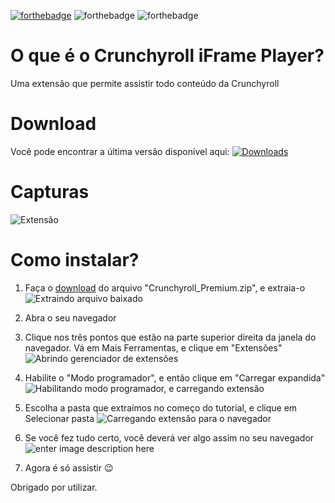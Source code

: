 [![forthebadge](https://forthebadge.com/images/badges/made-with-javascript.svg)](https://forthebadge.com) ![forthebadge](https://forthebadge.com/images/badges/built-with-love.svg) ![forthebadge](https://forthebadge.com/images/badges/60-percent-of-the-time-works-every-time.svg)

# O que é o Crunchyroll  iFrame Player?
Uma extensão que permite assistir todo conteúdo da Crunchyroll

# Download
Você pode encontrar a última versão disponível aqui:
[![Downloads](https://img.shields.io/github/downloads/Hyper1025/crp-iframe-player/total.svg)](https://github.com/Hyper1025/crp-iframe-player/releases/latest) 

# Capturas

![Extensão](https://raw.githubusercontent.com/Hyper1025/crp-iframe-player/master/Screenshots/01.png)

# Como instalar?

 1. Faça o [download](#download) do arquivo "Crunchyroll_Premium.zip", e extraia-o
![Extraindo arquivo baixado](https://github.com/Hyper1025/crp-iframe-player/blob/master/Screenshots/instalacao-3.png?raw=true)
 2. Abra o seu navegador
 3. Clique nos três pontos que estão na parte superior direita da janela do navegador. Vá em Mais Ferramentas, e clique em "Extensões" 
 ![Abrindo gerenciador de extensões](https://github.com/Hyper1025/crp-iframe-player/blob/master/Screenshots/instalacao-1.png?raw=true)

4. Habilite o "Modo programador", e então clique em "Carregar expandida"
![Habilitando modo programador, e carregando extensão](https://github.com/Hyper1025/crp-iframe-player/blob/master/Screenshots/instalacao-2.png?raw=true)
5. Escolha a pasta que extraímos no começo do tutorial, e clique em Selecionar pasta
![Carregando extensão para o navegador](https://github.com/Hyper1025/crp-iframe-player/blob/master/Screenshots/instalacao-4.png?raw=true)
6. Se você fez tudo certo, você deverá ver algo assim no seu navegador 
![enter image description here](https://github.com/Hyper1025/crp-iframe-player/blob/master/Screenshots/instalacao-5.png?raw=true)
7. Agora é só assistir 😉

Obrigado por utilizar.
